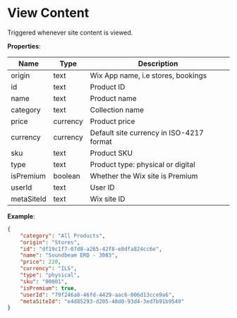# View Content

Triggered whenever site content is viewed.

**Properties**:

|Name|Type|Description|  
|---|---|---|  
|origin|text|Wix App name, i.e stores, bookings |
|id|text|Product ID|
|name|text|Product name|
|category|text|Collection name|
|price|currency|Product price|
|currency|currency|Default site currency in ISO-4217 format|
|sku|text|Product SKU|
|type|text|Product type: physical or digital|
|isPremium|boolean|Whether the Wix site is Premium|
|userId|text|User ID|
|metaSiteId|text|Wix site ID|

**Example**:
```JSON
{
    "category": "All Products",
    "origin": "Stores",
    "id": "df19c1f7-07d8-a265-42f8-e8dfa824cc6e",
    "name": "Soundbeam ERD - 3083",
    "price": 220,
    "currency": "ILS",
    "type": "physical",
    "sku": "00001",
    "isPremium": true,
    "userId": "79f246a8-46fd-4429-aac6-006d13cce9a6",
    "metaSiteId": "e4d85293-d205-48d0-93d4-3ed7b91b9549"      
}
```
